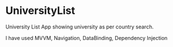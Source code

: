 # UniversityList

University List App showing university as per country search.

I have used MVVM, Navigation, DataBinding, Dependency Injection
